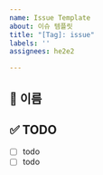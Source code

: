 ```yaml
---
name: Issue Template
about: 이슈 템플릿
title: "[Tag]: issue"
labels: ''
assignees: he2e2

---
```


## 🤔 이름

## ✅ TODO
- [ ] todo
- [ ] todo
